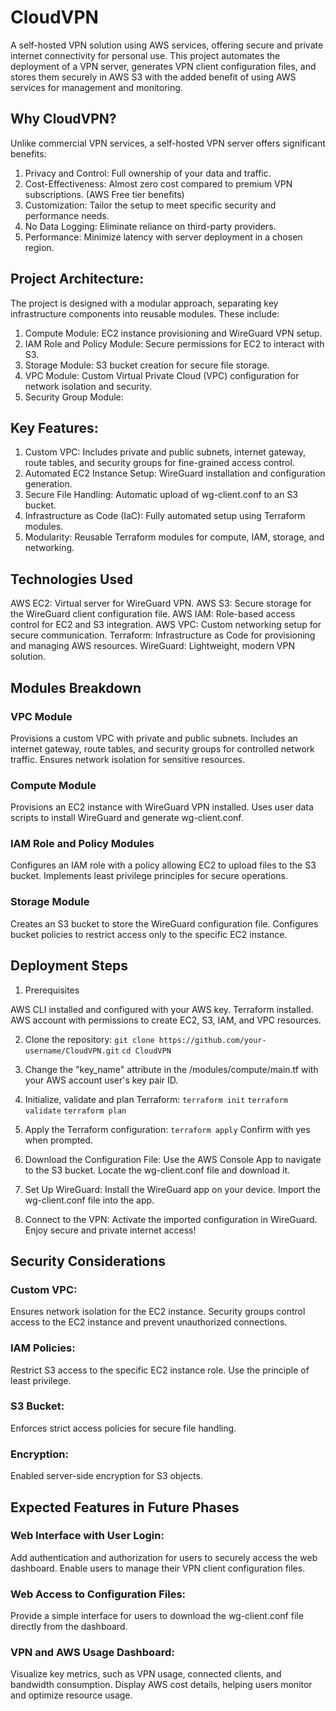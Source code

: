 # CloudVPN

A self-hosted VPN solution using AWS services, offering secure and private internet connectivity for personal use. This project automates the deployment of a VPN server, generates VPN client configuration files, and stores them securely in AWS S3 with the added benefit of using AWS services for management and monitoring.

## Why CloudVPN?

Unlike commercial VPN services, a self-hosted VPN server offers significant benefits:

1. Privacy and Control: Full ownership of your data and traffic.
2. Cost-Effectiveness: Almost zero cost compared to premium VPN subscriptions. (AWS Free tier benefits)
3. Customization: Tailor the setup to meet specific security and performance needs.
4. No Data Logging: Eliminate reliance on third-party providers.
5. Performance: Minimize latency with server deployment in a chosen region.

## Project Architecture:

The project is designed with a modular approach, separating key infrastructure components into reusable modules. These include:

1. Compute Module: EC2 instance provisioning and WireGuard VPN setup.
2. IAM Role and Policy Module: Secure permissions for EC2 to interact with S3.
3. Storage Module: S3 bucket creation for secure file storage.
4. VPC Module: Custom Virtual Private Cloud (VPC) configuration for network isolation and security.
5. Security Group Module: 

## Key Features:

1. Custom VPC: Includes private and public subnets, internet gateway, route tables, and security groups for fine-grained access control.
2. Automated EC2 Instance Setup: WireGuard installation and configuration generation.
3. Secure File Handling: Automatic upload of wg-client.conf to an S3 bucket.
4. Infrastructure as Code (IaC): Fully automated setup using Terraform modules.
5. Modularity: Reusable Terraform modules for compute, IAM, storage, and networking.

## Technologies Used

AWS EC2: Virtual server for WireGuard VPN.
AWS S3: Secure storage for the WireGuard client configuration file.
AWS IAM: Role-based access control for EC2 and S3 integration.
AWS VPC: Custom networking setup for secure communication.
Terraform: Infrastructure as Code for provisioning and managing AWS resources.
WireGuard: Lightweight, modern VPN solution.

## Modules Breakdown

### VPC Module
Provisions a custom VPC with private and public subnets.
Includes an internet gateway, route tables, and security groups for controlled network traffic.
Ensures network isolation for sensitive resources.

### Compute Module
Provisions an EC2 instance with WireGuard VPN installed.
Uses user data scripts to install WireGuard and generate wg-client.conf.

### IAM Role and Policy Modules
Configures an IAM role with a policy allowing EC2 to upload files to the S3 bucket.
Implements least privilege principles for secure operations.

### Storage Module
Creates an S3 bucket to store the WireGuard configuration file.
Configures bucket policies to restrict access only to the specific EC2 instance.

## Deployment Steps

1. Prerequisites

AWS CLI installed and configured with your AWS key.
Terraform installed.
AWS account with permissions to create EC2, S3, IAM, and VPC resources.

2. Clone the repository:
```git clone https://github.com/your-username/CloudVPN.git```
```cd CloudVPN```

3. Change the "key_name" attribute in the /modules/compute/main.tf with your AWS account user's key pair ID.

4. Initialize, validate and plan Terraform:
```terraform init```
```terraform validate```
```terraform plan```

5. Apply the Terraform configuration:
```terraform apply```
Confirm with yes when prompted.

6. Download the Configuration File:
Use the AWS Console App to navigate to the S3 bucket.
Locate the wg-client.conf file and download it.

7. Set Up WireGuard:
Install the WireGuard app on your device.
Import the wg-client.conf file into the app.

8. Connect to the VPN:
Activate the imported configuration in WireGuard.
Enjoy secure and private internet access!

## Security Considerations

### Custom VPC:
Ensures network isolation for the EC2 instance.
Security groups control access to the EC2 instance and prevent unauthorized connections.

### IAM Policies:
Restrict S3 access to the specific EC2 instance role.
Use the principle of least privilege.

### S3 Bucket:
Enforces strict access policies for secure file handling.

### Encryption:
Enabled server-side encryption for S3 objects.

## Expected Features in Future Phases

### Web Interface with User Login:
Add authentication and authorization for users to securely access the web dashboard.
Enable users to manage their VPN client configuration files.

### Web Access to Configuration Files:
Provide a simple interface for users to download the wg-client.conf file directly from the dashboard.

### VPN and AWS Usage Dashboard:
Visualize key metrics, such as VPN usage, connected clients, and bandwidth consumption.
Display AWS cost details, helping users monitor and optimize resource usage.

